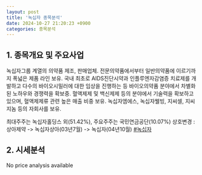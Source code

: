 ```yaml
---
layout: post
title: '녹십자 종목분석'
date: 2024-10-27 21:20:23 +0900
categories: 종목분석
---
```


## 1. 종목개요 및 주요사업

녹십자그룹 계열의 의약품 제조, 판매업체. 전문의약품에서부터 일반의약품에 이르기까지 폭넓은 제품 라인 보유. 국내 최초로 AIDS진단시약과 인플루엔자감염증 치료제를 개발하고 다수의 바이오시밀러에 대한 임상을 진행하는 등 바이오의약품 분야에서 차별화된 노하우와 경쟁력을 확보중. 혈액제제 및 백신제제 등의 분야에서 기술력을 확보하고 있으며, 혈액제제류 관련 높은 매출 비중 보유. 녹십자엠에스, 녹십자웰빙, 지씨셀, 지씨지놈 등의 자회사를 보유. 

최대주주는 녹십자홀딩스 외(51.42%), 주요주주는 국민연금공단(10.07%) 상호변경 : 상아제약 -> 녹십자상아(03년7월) -> 녹십자(04년10월)
[#녹십자](#)

## 2. 시세분석

No price analysis available
